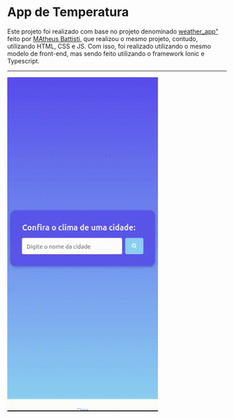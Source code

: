 # App de Temperatura
Este projeto foi realizado com base no projeto denominado <a href="https://github.com/matheusbattisti/weather_app">weather_app"</a> feito por <a href="https://github.com/matheusbattisti/">MAtheus Battisti</a>, que realizou o mesmo projeto, contudo, utilizando HTML, CSS e JS. Com isso, foi realizado utilizando o mesmo modelo de front-end, mas sendo feito utilizando o framework Ionic e Typescript.

---

<img src="gif.gif">

##
